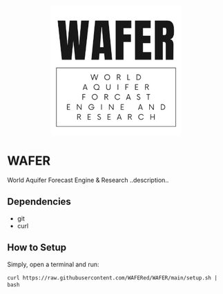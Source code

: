 <p align="center">
  <img width="300" height="300" src="https://raw.githubusercontent.com/WAFERed/WAFER/main/.resources/WAFER.png">
</p>

# WAFER
World Aquifer Forecast Engine & Research
..description..
  
## Dependencies
- git
- curl

## How to Setup
Simply, open a terminal and run:
```console
curl https://raw.githubusercontent.com/WAFERed/WAFER/main/setup.sh | bash
```
